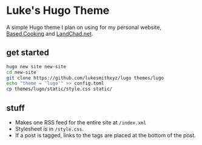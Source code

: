 # Luke's Hugo Theme

A simple Hugo theme I plan on using for my personal website, [Based.Cooking](https://based.cooking) and [LandChad.net](https://landchad.net).

## get started

```sh
hugo new site new-site
cd new-site
git clone https://github.com/lukesmithxyz/lugo themes/lugo
echo "theme = 'lugo'" >> config.toml
cp themes/lugo/static/style.css static/
```

## stuff

- Makes one RSS feed for the entire site at `/index.xml`
- Stylesheet is in `/style.css`.
- If a post is tagged, links to the tags are placed at the bottom of the post.
